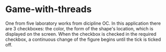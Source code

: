 # Game-with-threads
One from five laboratory works from dicipline OC. 
In this application there are 3 checkboxes: the color,
the form of the shape's location, which is displayed on
the screen. When the checkbox is checked in the required 
checkbox, a continuous change of the figure begins until 
the tick is ticked off.
